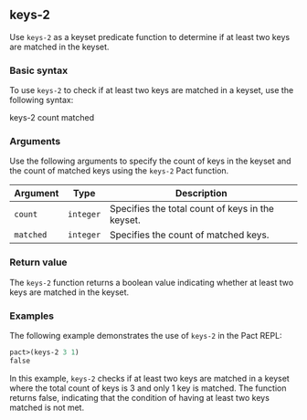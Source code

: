 ## keys-2

Use `keys-2` as a keyset predicate function to determine if at least two keys are matched in the keyset.

### Basic syntax

To use `keys-2` to check if at least two keys are matched in a keyset, use the following syntax:

keys-2 count matched

### Arguments

Use the following arguments to specify the count of keys in the keyset and the count of matched keys using the `keys-2` Pact function.

| Argument | Type | Description |
| --- | --- | --- |
| `count` | `integer` | Specifies the total count of keys in the keyset. |
| `matched` | `integer` | Specifies the count of matched keys. |

### Return value

The `keys-2` function returns a boolean value indicating whether at least two keys are matched in the keyset.

### Examples

The following example demonstrates the use of `keys-2` in the Pact REPL:

```lisp
pact>(keys-2 3 1)
false
```

In this example, `keys-2` checks if at least two keys are matched in a keyset where the total count of keys is 3 and only 1 key is matched. The function returns false, indicating that the condition of having at least two keys matched is not met.
